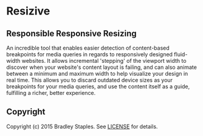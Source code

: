 # Resizive
## Responsible Responsive Resizing

An incredible tool that enables easier detection of content-based breakpoints for media queries in regards to responsively designed fluid-width websites. It allows incremental 'stepping' of the viewport width to discover when your website's content layout is failing, and can also animate between a minimum and maximum width to help visualize your design in real time. This allows you to discard outdated device sizes as your breakpoints for your media queries, and use the content itself as a guide, fulfilling a richer, better experience.


## Copyright

Copyright (c) 2015 Bradley Staples. See [LICENSE](https://github.com/BradleyStaples/Resizive/blob/master/LICENSE) for details.